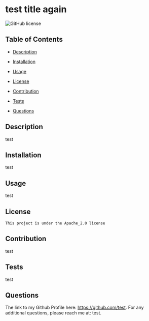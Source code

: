 
  # test title again
  ![GitHub license](https://img.shields.io/badge/license-Apache_2.0-blue.svg)


  ## Table of Contents
  - [Description](#description)
  - [Installation](#installation)
  - [Usage](#usage)
  - [License](#license)

  - [Contribution](#contribution)
  - [Tests](#tests)
  - [Questions](#questions)

  ## Description
  test

  ## Installation
  test

  ## Usage
  test

  ## License
    This project is under the Apache_2.0 license
  
  ## Contribution
  test
  
  ## Tests
  test
  
  ## Questions
  The link to my Github Profile here: https://github.com/test.
  For any additional questions, please reach me at: test.

